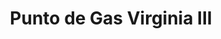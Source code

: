 ---
title: "Punto de Gas Virginia III"
url: /virginia/punto-de-gas-virginia-iii/
shop: Gasflaschen
---